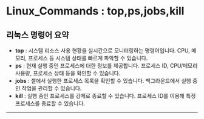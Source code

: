 # Linux_Commands : top,ps,jobs,kill

## 리눅스 명령어 요약
- **top** : 시스템 리소스 사용 현황을 실시간으로 모니터링하는 명령어입니다. CPU, 메모리, 프로세스 등 시스템 상태를 빠르게 파악할 수 있습니다.
-  **ps** : 현재 실행 중인 프로세스에 대한 정보를 제공합니다. 프로세스 ID, CPU/메모리 사용량, 프로세스 상태 등을 확인할 수 있습니다.
-  **jobs** : 셸에서 실행한 프로세스 목록을 확인할 수 있습니다. 백그라운드에서 실행 중인 작업을 관리할 수 있습니다.
-  **kill** : 실행 중인 프로세스를 강제로 종료할 수 있습니다. 프로세스 ID를 이용해 특정 프로세스를 종료할 수 있습니다.
----
